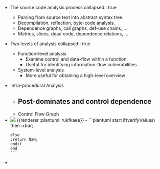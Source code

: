 - The source code analysis process
  collapsed:: true
	- Parsing from source text into abstract syntax tree.
	- Decompilation, reflection, byte-code analysis.
	- Dependence graphs, call graphs, def-use chains, ..
	- Metrics, slices, dead code, dependence relations, ...
- Two levels of analysis
  collapsed:: true
	- Function-level analysis
		- Examine control and data-flow within a function.
		- Useful for identifying information-flow vulnerabilities.
	- System-level analysis
		- More useful for obtaining a high-level overview
- Intra-procedural Analysis
	- Post-dominates and control dependence
		-
	- Control Flow Graph
- <img src="https://www.plantuml.com/plantuml/png/Kr0eBaaiAk7AJDCeIotAJAiCIymfJItML2Z9ICtZigf8IYoovahDAKvLuB8gIYqfBSfJy4lq0mhbfMIcWKWk0000" />
  {{renderer :plantuml_rukfkaee}}
	- ```plantuml 
	  start
	  if(verifyValues) then
	  :xbar;
	  
	  else 
	  :return NaN;
	  endif
	  end
	  ```
-